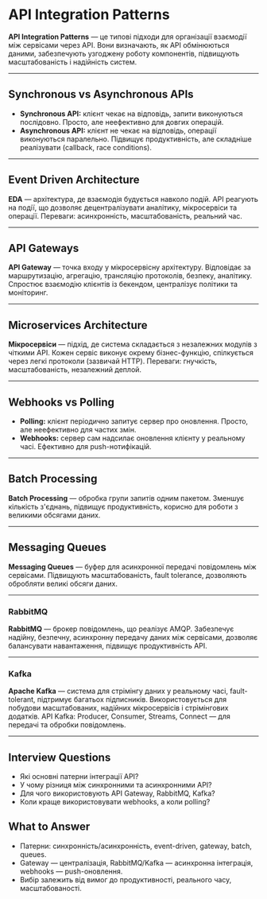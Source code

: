 # API Integration Patterns

**API Integration Patterns** — це типові підходи для організації взаємодії між сервісами через API. Вони визначають, як API обмінюються даними, забезпечують узгоджену роботу компонентів, підвищують масштабованість і надійність систем.

---

## Synchronous vs Asynchronous APIs

- **Synchronous API:** клієнт чекає на відповідь, запити виконуються послідовно. Просто, але неефективно для довгих операцій.
- **Asynchronous API:** клієнт не чекає на відповідь, операції виконуються паралельно. Підвищує продуктивність, але складніше реалізувати (callback, race conditions).

---

## Event Driven Architecture

**EDA** — архітектура, де взаємодія будується навколо подій.
API реагують на події, що дозволяє децентралізувати аналітику, мікросервіси та операції.
Переваги: асинхронність, масштабованість, реальний час.

---

## API Gateways

**API Gateway** — точка входу у мікросервісну архітектуру.
Відповідає за маршрутизацію, агрегацію, трансляцію протоколів, безпеку, аналітику.
Спростює взаємодію клієнтів із бекендом, централізує політики та моніторинг.

---

## Microservices Architecture

**Мікросервіси** — підхід, де система складається з незалежних модулів з чіткими API.
Кожен сервіс виконує окрему бізнес-функцію, спілкується через легкі протоколи (зазвичай HTTP).
Переваги: гнучкість, масштабованість, незалежний деплой.

---

## Webhooks vs Polling

- **Polling:** клієнт періодично запитує сервер про оновлення. Просто, але неефективно для частих змін.
- **Webhooks:** сервер сам надсилає оновлення клієнту у реальному часі. Ефективно для push-нотифікацій.

---

## Batch Processing

**Batch Processing** — обробка групи запитів одним пакетом.
Зменшує кількість з'єднань, підвищує продуктивність, корисно для роботи з великими обсягами даних.

---

## Messaging Queues

**Messaging Queues** — буфер для асинхронної передачі повідомлень між сервісами.
Підвищують масштабованість, fault tolerance, дозволяють обробляти великі обсяги даних.

---

### RabbitMQ

**RabbitMQ** — брокер повідомлень, що реалізує AMQP.
Забезпечує надійну, безпечну, асинхронну передачу даних між сервісами, дозволяє балансувати навантаження, підвищує продуктивність API.

---

### Kafka

**Apache Kafka** — система для стрімінгу даних у реальному часі, fault-tolerant, підтримує багатьох підписників.
Використовується для побудови масштабованих, надійних мікросервісів і стрімінгових додатків.
API Kafka: Producer, Consumer, Streams, Connect — для передачі та обробки повідомлень.

---

## Interview Questions

- Які основні патерни інтеграції API?
- У чому різниця між синхронними та асинхронними API?
- Для чого використовують API Gateway, RabbitMQ, Kafka?
- Коли краще використовувати webhooks, а коли polling?

## What to Answer

- Патерни: синхронність/асинхронність, event-driven, gateway, batch, queues.
- Gateway — централізація, RabbitMQ/Kafka — асинхронна інтеграція, webhooks — push-оновлення.
- Вибір залежить від вимог до продуктивності, реального часу, масштабованості.

